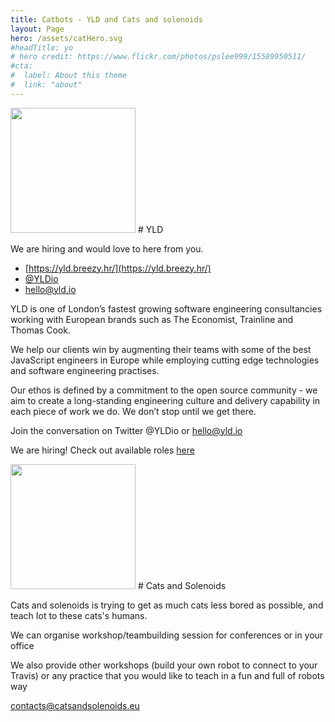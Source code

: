 ```yaml
---
title: Catbots - YLD and Cats and solenoids
layout: Page
hero: /assets/catHero.svg
#headTitle: yo
# hero credit: https://www.flickr.com/photos/pslee999/15589950511/
#cta:
#  label: About this theme
#  link: "about"
---
```


<img alt="" src="/assets/yld-logo.png" width="200" height="200" />
# YLD

We are hiring and would love to here from you.

- [https://yld.breezy.hr/](https://yld.breezy.hr/)
- [@YLDio](https://twitter.com/yldio)
- <hello@yld.io>

YLD is one of London’s fastest growing software engineering consultancies
working with European brands such as The Economist, Trainline and Thomas Cook.

We help our clients win by augmenting their teams with some of the best
JavaScript engineers in Europe while employing cutting edge technologies and
software engineering practises. 

Our ethos is defined by a commitment to the open source community - we aim to
create a long-standing engineering culture and delivery capability in each
piece of work we do. We don’t stop until we get there. 

Join the conversation on Twitter @YLDio or hello@yld.io

We are hiring! Check out available roles [here](https://yld.breezy.hr/)

<img alt="" src="/assets/catLogo.svg" width="200" height="200" />
# Cats and Solenoids

Cats and solenoids is trying to get as much cats less bored as possible,
and teach Iot to these cats's humans.

We can organise workshop/teambuilding session for conferences or in your office

We also provide other workshops (build your own robot to connect to your Travis)
or any practice that you would like to teach in a fun and full of robots way

<contacts@catsandsolenoids.eu>
